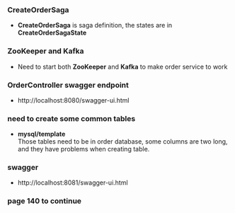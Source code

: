 ### CreateOrderSaga

* **CreateOrderSaga** is saga definition,
the states are in **CreateOrderSagaState**

### ZooKeeper and Kafka

* Need to start both **ZooKeeper** and **Kafka**
to make order service to work

### OrderController swagger endpoint

* http://localhost:8080/swagger-ui.html

### need to create some common tables

* **mysql/template**\
Those tables need to be in order database,
some columns are two long,
and they have problems when creating table.

### swagger

* http://localhost:8081/swagger-ui.html

### page 140 to continue